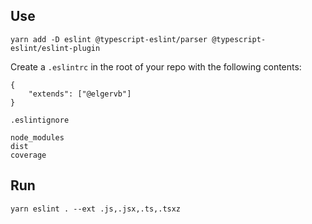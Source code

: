 

## Use

```
yarn add -D eslint @typescript-eslint/parser @typescript-eslint/eslint-plugin
```

Create a `.eslintrc` in the root of your repo with the following contents:
```
{
    "extends": ["@elgervb"]
}
```

`.eslintignore`
```
node_modules
dist
coverage
```

## Run
`yarn eslint . --ext .js,.jsx,.ts,.tsxz`
